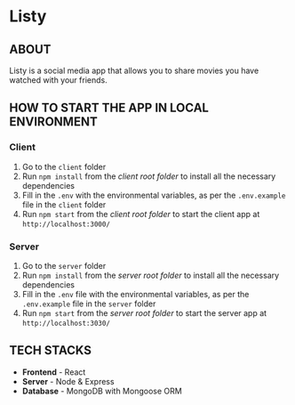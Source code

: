 # Listy
## ABOUT
Listy is a social media app that allows you to share movies you have watched with your friends.

## HOW TO START THE APP IN LOCAL ENVIRONMENT
### Client
1. Go to the ``client`` folder
2. Run ``npm install`` from the *client root folder* to install all the necessary dependencies
3. Fill in the ``.env`` with the environmental variables, as per the ``.env.example`` file in the ``client`` folder
4. Run ``npm start`` from the *client root folder* to start the client app at ``http://localhost:3000/``

### Server
1. Go to the ``server`` folder 
2. Run ``npm install`` from the *server root folder* to install all the necessary dependencies
3. Fill in the ``.env`` file with the environmental variables, as per the ``.env.example`` file in the ``server`` folder
4. Run ``npm start`` from the *server root folder* to start the server app at ``http://localhost:3030/``

## TECH STACKS
* **Frontend** - React 
* **Server** - Node & Express
* **Database** - MongoDB with Mongoose ORM
